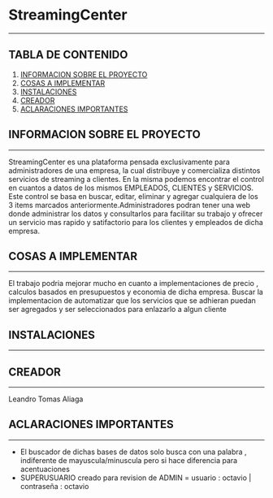 # StreamingCenter
***


## TABLA DE CONTENIDO 
1. [INFORMACION SOBRE EL PROYECTO](#proyecto)
2. [COSAS A IMPLEMENTAR](#A-mejorar)
3. [INSTALACIONES](#instalaciones)
4. [CREADOR](#creador)
5. [ACLARACIONES IMPORTANTES](#aclaraciones)


## INFORMACION SOBRE EL PROYECTO 
***
StreamingCenter es una plataforma pensada exclusivamente para administradores de una empresa, la cual distribuye y comercializa distintos servicios de streaming a clientes. En la misma podemos encontrar el control en cuantos a datos de los mismos EMPLEADOS, CLIENTES y SERVICIOS. Este control se basa en buscar, editar, eliminar y agregar cualquiera de los 3 items marcados anteriormente.Administradores podran tener una web donde administrar los datos y consultarlos para facilitar su trabajo y ofrecer un servicio mas rapido y satifactorio para los clientes y empleados de dicha empresa.

## COSAS A IMPLEMENTAR
***
El trabajo podria mejorar mucho en cuanto a implementaciones de precio , calculos basados en presupuestos y economia de dicha empresa. Buscar la implementacion de automatizar que los servicios que se adhieran puedan ser agregados y ser seleccionados para enlazarlo a algun cliente

## INSTALACIONES
***


## CREADOR
***
Leandro Tomas Aliaga

## ACLARACIONES IMPORTANTES
***

* El buscador de dichas bases de datos solo busca con una palabra , indiferente de mayuscula/minuscula pero si hace diferencia para acentuaciones
* SUPERUSUARIO creado para revision de ADMIN = usuario : octavio | contraseña : octavio  
